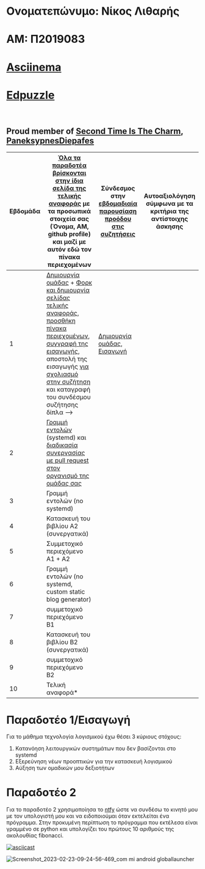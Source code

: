 # Ονοματεπώνυμο: Νίκος Λιθαρής
# ΑΜ: Π2019083
# [Asciinema](https://asciinema.org/~P2019083)
# [Edpuzzle](https://edpuzzle.com/classes/63398b5f9fadbe4119d673a5)
<br>

## Proud member of [Second Time Is The Charm](https://github.com/Second-Time-is-the-Charm), [PaneksypnesDiepafes](https://github.com/PaneksypnesDiepafes) <br>





| Εβδομάδα | [Όλα τα παραδοτέα βρίσκονται στην ίδια σελίδα της τελικής αναφοράς](https://epidrome.github.io/teaching/deliverables/) με τα προσωπικά στοιχεία σας (Όνομα, ΑΜ, github profile) και μαζί με αυτόν εδώ τον πίνακα περιεχομένων | Σύνδεσμος στην [εβδομαδιαία παρουσίαση προόδου στις συζητήσεις](https://github.com/courses-ionio/help/discussions/categories/show-and-tell) | Αυτοαξιολόγηση σύμφωνα με τα κριτήρια της αντίστοιχης άσκησης |
| --- | --- | --- | --- |
| 1 | [Δημιουργία ομάδας](https://epidrome.github.io/teaching/team/) + [Φορκ και δημιουργία σελίδας τελικής αναφοράς](https://epidrome.github.io/teaching/guide/), [προσθήκη πίνακα περιεχομένων](https://raw.githubusercontent.com/courses-ionio/sw/master/README.md), [συγγραφή της εισαγωγής](https://epidrome.github.io/teaching/intro/), αποστολή της εισαγωγής [για σχολιασμό στην συζήτηση](https://github.com/courses-ionio/sw/discussions/categories/show-and-tell) και καταγραφή του συνδέσμου συζήτησης δίπλα --> | [Δημιουργία ομάδας](https://github.com/courses-ionio/sw/discussions/1133#discussioncomment-4949871), [Εισαγωγή](https://github.com/courses-ionio/sw/discussions/1154) | |
| 2 | [Γραμμή εντολών](https://epidrome.github.io/teaching/cli) (systemd) και [διαδικασία συνεργασίας με pull request στον οργανισμό της ομάδας σας](https://epidrome.github.io/teaching/team) | | |
| 3 | Γραμμή εντολών (no systemd) | | |
| 4 | Κατασκευή του βιβλίου Α2 (συνεργατικά) | | |
| 5 | Συμμετοχικό περιεχόμενο A1 + A2 | | |
| 6 | Γραμμή εντολών (no systemd, custom static blog generator) | | |
| 7 | συμμετοχικό περιεχόμενο B1 | | |
| 8 | Κατασκευή του βιβλίου Β2 (συνεργατικά) | | |
| 9 | συμμετοχικό περιεχόμενο B2 | | |
| 10 | Τελική αναφορά* | | |


# Παραδοτέο 1/Εισαγωγή
Για το μάθημα τεχνολογία λογισμικού έχω θέσει 3 κύριους στόχους:
1. Κατανόηση λειτουργικών συστημάτων που δεν βασίζονται στο systemd
2. Εξερεύνηση νέων προοπτικών για την κατασκευή λογισμικού
3. Αύξηση των ομαδικών μου δεξιοτήτων

# Παραδοτέο 2
Για το παραδοτέο 2 χρησιμοποίησα το [ntfy](https://github.com/dschep/ntfy) ώστε να συνδέσω το κινητό μου με τον υπολογιστή μου και να ειδοποιούμαι όταν εκτελείται ένα πρόγραμμα. Στην προκυμένη περίπτωση το πρόγραμμα που εκτέλεσα είναι γραμμένο σε python και υπολογίζει του πρώτους 10 αριθμούς της ακολουθίας fibonacci.

[![asciicast](https://asciinema.org/a/562178.svg)](https://asciinema.org/a/562178)

![Screenshot_2023-02-23-09-24-56-469_com mi android globallauncher](https://user-images.githubusercontent.com/77148351/220844330-1c2bc0b4-aab6-4799-b9c3-9238ad06d1fd.jpg)


